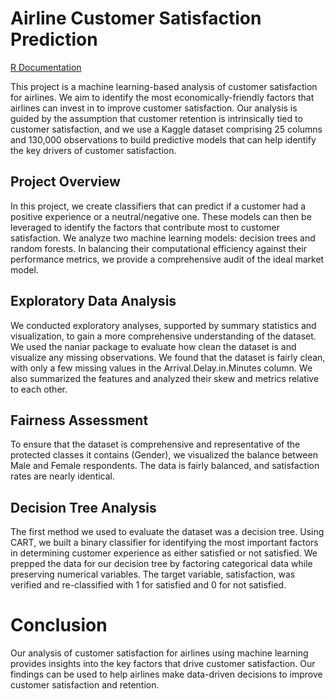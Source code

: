 # Airline Customer Satisfaction Prediction

[R Documentation](https://sr9dc.github.io/DS_Airline_ML_Project_S2021/final_html.html)

This project is a machine learning-based analysis of customer satisfaction for airlines. We aim to identify the most economically-friendly factors that airlines can invest in to improve customer satisfaction. Our analysis is guided by the assumption that customer retention is intrinsically tied to customer satisfaction, and we use a Kaggle dataset comprising 25 columns and 130,000 observations to build predictive models that can help identify the key drivers of customer satisfaction.

## Project Overview
In this project, we create classifiers that can predict if a customer had a positive experience or a neutral/negative one. These models can then be leveraged to identify the factors that contribute most to customer satisfaction. We analyze two machine learning models: decision trees and random forests. In balancing their computational efficiency against their performance metrics, we provide a comprehensive audit of the ideal market model.

## Exploratory Data Analysis
We conducted exploratory analyses, supported by summary statistics and visualization, to gain a more comprehensive understanding of the dataset. We used the naniar package to evaluate how clean the dataset is and visualize any missing observations. We found that the dataset is fairly clean, with only a few missing values in the Arrival.Delay.in.Minutes column. We also summarized the features and analyzed their skew and metrics relative to each other.

## Fairness Assessment
To ensure that the dataset is comprehensive and representative of the protected classes it contains (Gender), we visualized the balance between Male and Female respondents. The data is fairly balanced, and satisfaction rates are nearly identical.

## Decision Tree Analysis
The first method we used to evaluate the dataset was a decision tree. Using CART, we built a binary classifier for identifying the most important factors in determining customer experience as either satisfied or not satisfied. We prepped the data for our decision tree by factoring categorical data while preserving numerical variables. The target variable, satisfaction, was verified and re-classified with 1 for satisfied and 0 for not satisfied.

# Conclusion
Our analysis of customer satisfaction for airlines using machine learning provides insights into the key factors that drive customer satisfaction. Our findings can be used to help airlines make data-driven decisions to improve customer satisfaction and retention.
